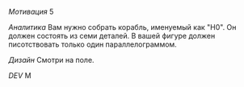 *Мотивация*
5

*Аналитика*
Вам нужно собрать корабль, именуемый как "Н0". Он должен состоять из семи деталей. В вашей фигуре должен писотствовать только один параллелограммом.

*Дизайн*
Смотри на поле.

*DEV*
M